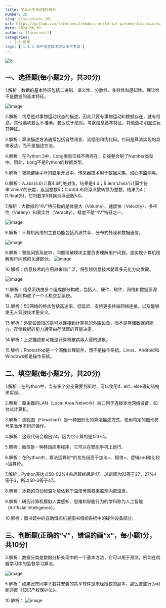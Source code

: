 ```yaml
---
title: 学业水平测试题5解析
number: 28
slug: discussions-28/
url: https://github.com/tarenaexit/mkdocs-merterial-garden/discussions/28
date: 2024-06-30
authors: [tarenaexit]
categories: 
  - 1.1-信息
tags: ['1.1.1-高中信息技术学业水平考试']
---
```


![5](https://cdn.ccsyue.com/picx-images-hosting/master/2024/06/5.5fkgjqsyyd.webp)
## 一、选择题(每小题2分，共30分)

1.解析：数据的基本特征包括二进制、语义性、分散性、多样性和感知性。理论性不是数据的基本特征。


![image](https://cdn.ccsyue.com/picx-images-hosting/master/2024/06/image.8dwqn91c41.webp)

2.解析：信息是对事物运动状态的描述，因此只要有事物运动和数据存在，就有信息。其他选项要么不准确，要么过于绝对。考察信息基本特征，其他选项明显违反其特征。

3.解析：算法描述方法通常包括自然语言、流程图和伪代码。代码是算法实现的具体表达，而不是描述方法。

4.解析：在Python 3中，Long类型已经不再存在，它被整合到了Number类型中。因此，Long不是Python的数据类型。

5.解析：智能健康手环的应用开发中，传感器技术用于数据采集，如心率监测等。

6.解析：A.abs(4.6)计算4.6的绝对值，结果是4.6；B.len('china')计算字符串'china'的长度，返回整数5；C.int(4.8)将浮点数转换为整数，结果为4；D.float(5)，它将数字5转换为浮点数5.0。

7.解析：大数据的“4V”特征指的是体量大（Volume）、速度快（Velocity）、多样性（Variety）和真实性（Veracity）。精度不是“4V”特征之一。

![image](https://cdn.ccsyue.com/picx-images-hosting/master/2024/06/image.7ax1cd5lic.webp)


8.解析：计算机网络的主要功能包括资源共享、分布式处理和数据通信。

![image](https://cdn.ccsyue.com/picx-images-hosting/master/2024/06/image.231qpdcp97.webp)


9.解析：智能问答系统中，问题理解模块主要负责理解用户问题，是实现计算机理解用户问题的关键部分。
![image](https://cdn.ccsyue.com/picx-images-hosting/master/2024/06/image.5mnof6fhgr.webp)

10.解析：信息技术的应用越来越广泛，将引领信息技术朝着多元化方向发展。

![image](https://cdn.ccsyue.com/picx-images-hosting/master/2024/06/image.3d4nvout3t.webp)

11.解析：信息系统由多个组成部分构成，包括人、硬件、软件、网络和数据资源等，共同构成了一个人机交互系统。

12.解析：5G网络的特点包括高速率、低延迟、支持更多终端网络连接，以及能够使无人驾驶技术更安全。

13.解析：外部设备指的是可以连接到计算机的外围设备，而不是存储数据的能力。存储数据的能力通常由存储器的容量决定。

14.解析：上述描述都可能是计算机被病毒入侵的迹象。

15.解析：Photoshop是一个图像处理软件，而不是操作系统。Linux、Android和Windows都是操作系统。

## 二、填空题(每小题2分，共20分)

1.解析：在Python中，当有多个分支需要判断时，可以使用if...elif...else语句结构来实现。

2.解析：路由器的LAN（Local Area Network）端口用于连接本地网络设备，如台式计算机。

3.解析：流程图（Flowchart）是一种图形化的算法描述方式，使用特定的图形符号来表示不同的操作。

4.解析：这段代码会输出24，因为它计算的是1*2*3*4。

5.解析：微信是一种移动应用程序，它可以在智能手机上运行。

6.解析：在Python中，乘法运算符*的优先级高于加法+、赋值=、逻辑and和比较<运算符。

7.解析：Python表达式50-9*3%4的运算结果是47。这是因为9*3等于27，27%4等于3，所以50-3等于47。

8.解析：冰箱的自动恒温功能依赖于温度传感器来监测内部温度。

9.解析：研究计算机模拟人类感知、思维和智能行为的学科称为人工智能（Artificial Intelligence）。

10.解析：图书馆中的自助借阅机是图书借阅系统中的硬件设备部分。

## 三、判断题(正确的“√”，错误的画“x”，每小题1分，共10分)

3.解析：数据分类是数据分析处理中的一个基本方法，它可以用于预测，例如在机器学习中的监督学习算法。

![image](https://cdn.ccsyue.com/picx-images-hosting/master/2024/06/image.8ad4pj8onk.webp)

5.解析：如果张宾同学下载并安装的共享软件是未经授权的副本，那么这些行为可能违反《知识产权保护法》。

10.解析：
![image](https://cdn.ccsyue.com/picx-images-hosting/master/2024/06/image.2obebo7h2d.webp)


<script src="https://giscus.app/client.js"
	data-repo="tarenaexit/mkdocs-merterial-garden"
	data-repo-id="RR_kgDOL4wNPw"
	data-mapping="number"
	data-term="28"
	data-reactions-enabled="1"
	data-emit-metadata="0"
	data-input-position="bottom"
	data-theme="light"
	data-lang="zh-CN"
	crossorigin="anonymous"
	async>
</script>
